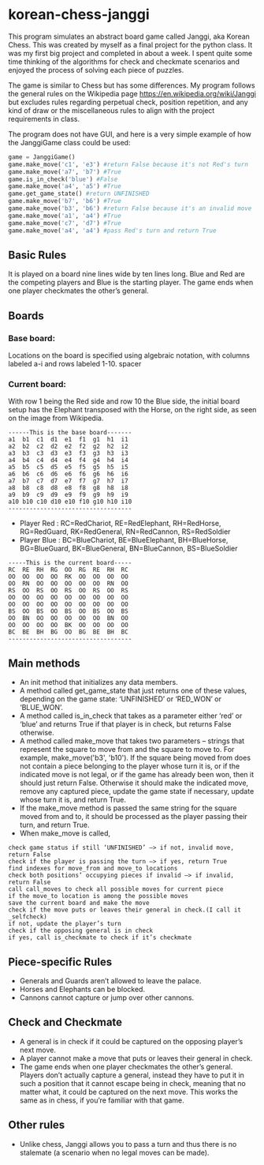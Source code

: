 # korean-chess-janggi

This program simulates an abstract board game called Janggi, aka Korean Chess. This was created by myself as a final project for the python class. It was my first big project and completed in about a week. I spent quite some time thinking of the algorithms for check and checkmate scenarios and enjoyed the process of solving each piece of puzzles.

The game is similar to Chess but has some differences. My program follows the general rules on the Wikipedia page https://en.wikipedia.org/wiki/Janggi but excludes rules regarding perpetual check, position repetition, and any kind of draw or the miscellaneous rules to align with the project requirements in class.

The program does not have GUI, and here is a very simple example of how the JanggiGame class could be used:
```python
game = JanggiGame()
game.make_move('c1', 'e3') #return False because it's not Red's turn
game.make_move('a7', 'b7') #True
game.is_in_check('blue') #False
game.make_move('a4', 'a5') #True
game.get_game_state() #return UNFINISHED
game.make_move('b7', 'b6') #True
game.make_move('b3', 'b6') #return False because it's an invalid move
game.make_move('a1', 'a4') #True
game.make_move('c7', 'd7') #True
game.make_move('a4', 'a4') #pass Red's turn and return True
```

## Basic Rules
It is played on a board nine lines wide by ten lines long.
Blue and Red are the competing players and Blue is the starting player.
The game ends when one player checkmates the other’s general.

## Boards
### Base board:
Locations on the board is specified using algebraic notation, with columns labeled a-i and rows labeled 1-10.
spacer
### Current board:
With row 1 being the Red side and row 10 the Blue side, the initial board setup has the Elephant transposed with the Horse, on the right side, as seen on the image from Wikipedia.
```
------This is the base board-------
a1  b1  c1  d1  e1  f1  g1  h1  i1  
a2  b2  c2  d2  e2  f2  g2  h2  i2  
a3  b3  c3  d3  e3  f3  g3  h3  i3  
a4  b4  c4  d4  e4  f4  g4  h4  i4  
a5  b5  c5  d5  e5  f5  g5  h5  i5  
a6  b6  c6  d6  e6  f6  g6  h6  i6  
a7  b7  c7  d7  e7  f7  g7  h7  i7  
a8  b8  c8  d8  e8  f8  g8  h8  i8  
a9  b9  c9  d9  e9  f9  g9  h9  i9  
a10 b10 c10 d10 e10 f10 g10 h10 i10 
-----------------------------------
```

- Player Red : RC=RedChariot, RE=RedElephant, RH=RedHorse, RG=RedGuard, RK=RedGeneral, RN=RedCannon, RS=RedSoldier
- Player Blue : BC=BlueChariot, BE=BlueElephant, BH=BlueHorse, BG=BlueGuard, BK=BlueGeneral, BN=BlueCannon, BS=BlueSoldier

```
-----This is the current board-----
RC  RE  RH  RG  OO  RG  RE  RH  RC 
OO  OO  OO  OO  RK  OO  OO  OO  OO 
OO  RN  OO  OO  OO  OO  OO  RN  OO 
RS  OO  RS  OO  RS  OO  RS  OO  RS 
OO  OO  OO  OO  OO  OO  OO  OO  OO 
OO  OO  OO  OO  OO  OO  OO  OO  OO 
BS  OO  BS  OO  BS  OO  BS  OO  BS 
OO  BN  OO  OO  OO  OO  OO  BN  OO 
OO  OO  OO  OO  BK  OO  OO  OO  OO 
BC  BE  BH  BG  OO  BG  BE  BH  BC 
-----------------------------------
```

## Main methods
- An init method that initializes any data members.
- A method called get_game_state that just returns one of these values, depending on the game state: ‘UNFINISHED’ or ‘RED_WON’ or ‘BLUE_WON’.
- A method called is_in_check that takes as a parameter either ‘red’ or ‘blue’ and returns True if that player is in check, but returns False otherwise.
- A method called make_move that takes two parameters – strings that represent the square to move from and the square to move to. For example, make_move('b3', 'b10'). If the square being moved from does not contain a piece belonging to the player whose turn it is, or if the indicated move is not legal, or if the game has already been won, then it should just return False. Otherwise it should make the indicated move, remove any captured piece, update the game state if necessary, update whose turn it is, and return True.
- If the make_move method is passed the same string for the square moved from and to, it should be processed as the player passing their turn, and return True.
- When make_move is called,
```
check game status if still ‘UNFINISHED’ –> if not, invalid move, return False
check if the player is passing the turn –> if yes, return True
find indexes for move_from and move_to locations
check both positions’ occupying pieces if invalid –> if invalid, return False
call call_moves to check all possible moves for current piece
if the move_to location is among the possible moves
save the current board and make the move
check if the move puts or leaves their general in check.(I call it _selfcheck)
if not, update the player’s turn
check if the opposing general is in check
if yes, call is_checkmate to check if it’s checkmate
```

## Piece-specific Rules
- Generals and Guards aren’t allowed to leave the palace.
- Horses and Elephants can be blocked.
- Cannons cannot capture or jump over other cannons.

## Check and Checkmate
- A general is in check if it could be captured on the opposing player’s next move.
- A player cannot make a move that puts or leaves their general in check.
- The game ends when one player checkmates the other’s general. Players don’t actually capture a general, instead they have to put it in such a position that it cannot escape being in check, meaning that no matter what, it could be captured on the next move. This works the same as in chess, if you’re familiar with that game.

## Other rules
- Unlike chess, Janggi allows you to pass a turn and thus there is no stalemate (a scenario when no legal moves can be made).
